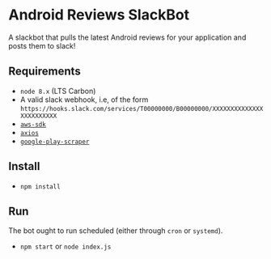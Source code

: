 # Android Reviews SlackBot

A slackbot that pulls the latest Android reviews for your application and posts them to slack!

## Requirements

* `node 8.x` (LTS Carbon)
* A valid slack webhook, i.e, of the form `https://hooks.slack.com/services/T00000000/B00000000/XXXXXXXXXXXXXXXXXXXXXXXX`
* [`aws-sdk`](https://aws.amazon.com/sdk-for-node-js/)
* [`axios`](https://github.com/axios/axios)
* [`google-play-scraper`](https://github.com/facundoolano/google-play-scraper)

## Install

* `npm install`

## Run

The bot ought to run scheduled (either through `cron` or `systemd`).

* `npm start` or `node index.js`